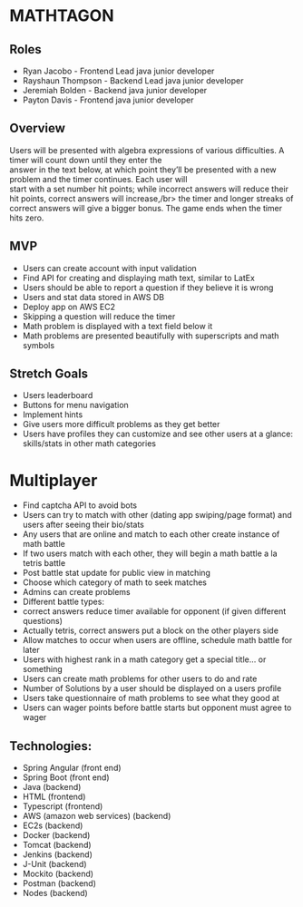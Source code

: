 # MATHTAGON

## Roles
- Ryan Jacobo - Frontend Lead java junior developer
- Rayshaun Thompson - Backend Lead java junior developer
- Jeremiah Bolden - Backend java junior developer
- Payton Davis - Frontend java junior developer


## Overview
Users will be presented with algebra expressions of various difficulties. A timer will count down until they enter the </br>
answer in the text below, at which point they’ll be presented with a new problem and the timer continues. Each user will</br>
start with a set number hit points; while incorrect answers will reduce their hit points, correct answers will increase,/br>
the timer and longer streaks of correct answers will give a bigger bonus. The game ends when the timer hits zero.


## MVP
- Users can create account with input validation
- Find API for creating and displaying math text, similar to LatEx
- Users should be able to report a question if they believe it is wrong
- Users and stat data stored in AWS DB
- Deploy app on AWS EC2
- Skipping a question will reduce the timer
- Math problem is displayed with a text field below it
- Math problems are presented beautifully with superscripts and math symbols

	
## Stretch Goals
- Users leaderboard
- Buttons for menu navigation
- Implement hints
- Give users more difficult problems as they get better
- Users have profiles they can customize and see other users at a glance: skills/stats in other math categories

# Multiplayer
- Find captcha API to avoid bots
- Users can try to match with other (dating app swiping/page format) and users after seeing their bio/stats
- Any users that are online and match to each other create instance of math battle
- If two users match with each other, they will begin a math battle a la tetris battle 
- Post battle stat update for public view in matching
- Choose which category of math to seek matches
- Admins can create problems
- Different battle types:
- correct answers reduce timer available for opponent (if given different questions)
- Actually tetris, correct answers put a block on the other players side
- Allow matches to occur when users are offline, schedule math battle for later
- Users with highest rank in a math category get a special title… or something
- Users can create math problems for other users to do and rate
- Number of Solutions by a user should be displayed on a users profile
- Users take questionnaire of math problems to see what they good at
- Users can wager points before battle starts but opponent must agree to wager


## Technologies:
- Spring Angular 		(front end)
- Spring Boot  			(front end)
- Java 				(backend)
- HTML 				(frontend)
- Typescript 			(frontend)
- AWS (amazon web services)     (backend)
- EC2s 				(backend)
- Docker 			(backend)
- Tomcat 			(backend)
- Jenkins	        	(backend)
- J-Unit 	        	(backend)
- Mockito 			(backend)
- Postman 			(backend)
- Nodes 			(backend)

